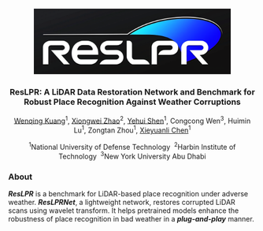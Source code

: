 <p align="center">
  <img src="./docs/figs/ResLPR_logo.png" alt="Project Logo" width="400"/>
</p>

<h3 align="center">ResLPR: A LiDAR Data Restoration Network and Benchmark for Robust Place Recognition Against Weather Corruptions</h3>

<p align="center">
  <a href="https://github.com/KuangWenqing">Wenqing Kuang</a><sup>1</sup>,
  <a href="https://github.com/Grandzxw">Xiongwei Zhao</a><sup>2</sup>,
  <a href="https://github.com/shenyehui">Yehui Shen</a><sup>1</sup>,
  Congcong Wen<sup>3</sup>,
  Huimin Lu<sup>1</sup>,
  Zongtan Zhou<sup>1</sup>,
  <a href="https://github.com/Chen-Xieyuanli">Xieyuanli Chen</a><sup>1</sup>
</p>

<p align="center"><sup>1</sup>National University of Defense Technology&nbsp;&nbsp;<sup>2</sup>Harbin Institute of Technology&nbsp;&nbsp;<sup>3</sup>New York University Abu Dhabi</p>

### About
***ResLPR*** is a benchmark for LiDAR-based place recognition under adverse weather. ***ResLPRNet***, a lightweight network, restores corrupted LiDAR scans using wavelet transform. It helps pretrained models enhance the robustness of place recognition in bad weather in a ***plug-and-play*** manner.

